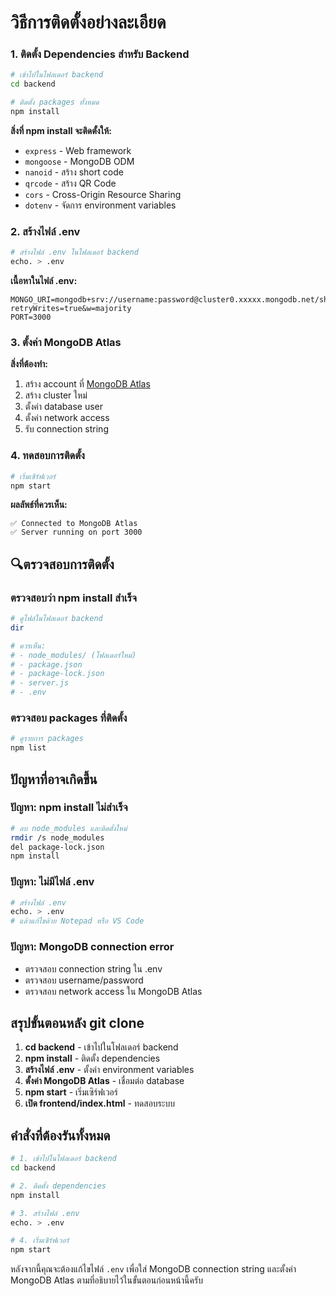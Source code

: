 

# วิธีการติดตั้งอย่างละเอียด 

### 1. ติดตั้ง Dependencies สำหรับ Backend

```bash
# เข้าไปในโฟลเดอร์ backend
cd backend

# ติดตั้ง packages ทั้งหมด
npm install
```

**สิ่งที่ npm install จะติดตั้งให้:**
- `express` - Web framework
- `mongoose` - MongoDB ODM
- `nanoid` - สร้าง short code
- `qrcode` - สร้าง QR Code
- `cors` - Cross-Origin Resource Sharing
- `dotenv` - จัดการ environment variables

### 2. สร้างไฟล์ .env

```bash
# สร้างไฟล์ .env ในโฟลเดอร์ backend
echo. > .env
```

**เนื้อหาในไฟล์ .env:**
```env
MONGO_URI=mongodb+srv://username:password@cluster0.xxxxx.mongodb.net/shorturl?retryWrites=true&w=majority
PORT=3000
```

### 3. ตั้งค่า MongoDB Atlas

**สิ่งที่ต้องทำ:**
1. สร้าง account ที่ [MongoDB Atlas](https://www.mongodb.com/atlas)
2. สร้าง cluster ใหม่
3. ตั้งค่า database user
4. ตั้งค่า network access
5. รับ connection string

### 4. ทดสอบการติดตั้ง

```bash
# เริ่มเซิร์ฟเวอร์
npm start
```

**ผลลัพธ์ที่ควรเห็น:**
```
✅ Connected to MongoDB Atlas
✅ Server running on port 3000
```

## 🔍ตรวจสอบการติดตั้ง

### ตรวจสอบว่า npm install สำเร็จ
```bash
# ดูไฟล์ในโฟลเดอร์ backend
dir

# ควรเห็น:
# - node_modules/ (โฟลเดอร์ใหม่)
# - package.json
# - package-lock.json
# - server.js
# - .env
```

### ตรวจสอบ packages ที่ติดตั้ง
```bash
# ดูรายการ packages
npm list
```

##  ปัญหาที่อาจเกิดขึ้น

### ปัญหา: npm install ไม่สำเร็จ
```bash
# ลบ node_modules และติดตั้งใหม่
rmdir /s node_modules
del package-lock.json
npm install
```

### ปัญหา: ไม่มีไฟล์ .env
```bash
# สร้างไฟล์ .env
echo. > .env
# แล้วแก้ไขด้วย Notepad หรือ VS Code
```

### ปัญหา: MongoDB connection error
- ตรวจสอบ connection string ใน .env
- ตรวจสอบ username/password
- ตรวจสอบ network access ใน MongoDB Atlas

##  สรุปขั้นตอนหลัง git clone

1. **cd backend** - เข้าไปในโฟลเดอร์ backend
2. **npm install** - ติดตั้ง dependencies
3. **สร้างไฟล์ .env** - ตั้งค่า environment variables
4. **ตั้งค่า MongoDB Atlas** - เชื่อมต่อ database
5. **npm start** - เริ่มเซิร์ฟเวอร์
6. **เปิด frontend/index.html** - ทดสอบระบบ

##  คำสั่งที่ต้องรันทั้งหมด

```bash
# 1. เข้าไปในโฟลเดอร์ backend
cd backend

# 2. ติดตั้ง dependencies
npm install

# 3. สร้างไฟล์ .env
echo. > .env

# 4. เริ่มเซิร์ฟเวอร์
npm start
```

หลังจากนี้คุณจะต้องแก้ไขไฟล์ `.env` เพื่อใส่ MongoDB connection string และตั้งค่า MongoDB Atlas ตามที่อธิบายไว้ในขั้นตอนก่อนหน้านี้ครับ
